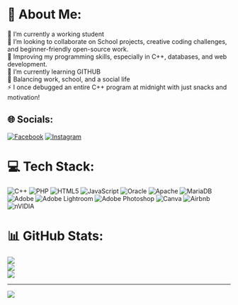 # 💫 About Me:
🔭 I’m currently a working student<br>👯 I’m looking to collaborate on School projects, creative coding challenges, and beginner-friendly open-source work.<br>🤝 Improving my programming skills, especially in C++, databases, and web development.<br>🌱 I’m currently learning GITHUB<br>💬 Balancing work, school, and a social life <br>⚡ I once debugged an entire C++ program at midnight with just snacks and motivation!


## 🌐 Socials:
[![Facebook](https://img.shields.io/badge/Facebook-%231877F2.svg?logo=Facebook&logoColor=white)](https://facebook.com/bea.vills) [![Instagram](https://img.shields.io/badge/Instagram-%23E4405F.svg?logo=Instagram&logoColor=white)](https://instagram.com/beavills) 

# 💻 Tech Stack:
![C++](https://img.shields.io/badge/c++-%2300599C.svg?style=for-the-badge&logo=c%2B%2B&logoColor=white) ![PHP](https://img.shields.io/badge/php-%23777BB4.svg?style=for-the-badge&logo=php&logoColor=white) ![HTML5](https://img.shields.io/badge/html5-%23E34F26.svg?style=for-the-badge&logo=html5&logoColor=white) ![JavaScript](https://img.shields.io/badge/javascript-%23323330.svg?style=for-the-badge&logo=javascript&logoColor=%23F7DF1E) ![Oracle](https://img.shields.io/badge/Oracle-F80000?style=for-the-badge&logo=oracle&logoColor=white) ![Apache](https://img.shields.io/badge/apache-%23D42029.svg?style=for-the-badge&logo=apache&logoColor=white) ![MariaDB](https://img.shields.io/badge/MariaDB-003545?style=for-the-badge&logo=mariadb&logoColor=white) ![Adobe](https://img.shields.io/badge/adobe-%23FF0000.svg?style=for-the-badge&logo=adobe&logoColor=white) ![Adobe Lightroom](https://img.shields.io/badge/Adobe%20Lightroom-31A8FF.svg?style=for-the-badge&logo=Adobe%20Lightroom&logoColor=white) ![Adobe Photoshop](https://img.shields.io/badge/adobe%20photoshop-%2331A8FF.svg?style=for-the-badge&logo=adobe%20photoshop&logoColor=white) ![Canva](https://img.shields.io/badge/Canva-%2300C4CC.svg?style=for-the-badge&logo=Canva&logoColor=white) ![Airbnb](https://img.shields.io/badge/Airbnb-%23ff5a5f.svg?style=for-the-badge&logo=Airbnb&logoColor=white) ![nVIDIA](https://img.shields.io/badge/nVIDIA-%2376B900.svg?style=for-the-badge&logo=nVIDIA&logoColor=white)
# 📊 GitHub Stats:
![](https://github-readme-stats.vercel.app/api?username=BeaVillanueva&theme=dark&hide_border=false&include_all_commits=true&count_private=true)<br/>
![](https://nirzak-streak-stats.vercel.app/?user=BeaVillanueva&theme=dark&hide_border=false)<br/>
![](https://github-readme-stats.vercel.app/api/top-langs/?username=BeaVillanueva&theme=dark&hide_border=false&include_all_commits=true&count_private=true&layout=compact)

---
[![](https://visitcount.itsvg.in/api?id=BeaVillanueva&icon=0&color=0)](https://visitcount.itsvg.in)

<!-- Proudly created with GPRM ( https://gprm.itsvg.in ) -->
